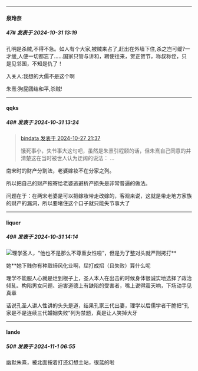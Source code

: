 ﻿
*****

####  泉玲奈  
##### 47#       发表于 2024-10-31 13:19

孔明是杀贼,不得不急。如人有个大家,被贼来占了,赶出在外墙下住,杀之岂可缓?一才缓,人便一切都忘了……国家只管与讲和，聘使往来，贺正贺节，称叔称侄，只是见邻国，不知是仇了！

入关人:我想的大儒不是这个啊

朱熹:狗屁团结和平,杀贼!


*****

####  qqks  
##### 48#       发表于 2024-10-31 13:24

<blockquote><a href="httphttps://bbs.saraba1st.com/2b/forum.php?mod=redirect&amp;goto=findpost&amp;pid=66555280&amp;ptid=2204481" target="_blank">bindata 发表于 2024-10-27 21:37</a>

饿死事小，失节事大这句吧，虽然是朱熹引程颐的话，但朱熹自己同意的并清楚这在当时被世人认为迂阔的说法： ...</blockquote>
南宋时的财产分割法，老婆嫁妆不在分家之列。

所以把自己的财产拖寄给老婆逃避析产损失是非常普遍的做法。

问题在于：在两宋老婆是可以把嫁妆带走改嫁的，客观来说，这就是带走地方家族的财产的漏洞，所以要堵住这个口子就只能失节事大了


*****

####  liquer  
##### 49#       发表于 2024-10-31 14:14

<img src="https://static.saraba1st.com/image/smiley/face2017/049.png" referrerpolicy="no-referrer">理学圣人，“他也不是那么不尊重女性啦”，但是为了整对头就严刑拷打**

她**她下贱你有种取缔风化业啊，屈打成招（且失败）算什么呢

理学不能服人心就是烂到根子上，圣人本人在出击的时候身体很诚实地选择了政治倾轧、构陷男女问题、迫害道德上有缺陷的受害者，嘴上说得震天响，下场动手见真章

话说孔圣人讲人性讲的头头是道，结果孔家三代出妻，理学以后儒学者干脆把“孔家是不是连续三代婚姻失败”列为禁题，真是让人笑掉大牙


*****

####  lande  
##### 50#       发表于 2024-11-1 06:55

幽默朱熹，被北面按着打还幻想主站，很蓝的啦

